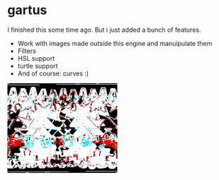 # gartus

I finished this some time ago. But i just added a bunch of features.

- Work with images made outside this engine and manuipulate them
- Filters
- HSL support
- turtle support	
- And of course: curves :)

![Corro](./corro.png)
